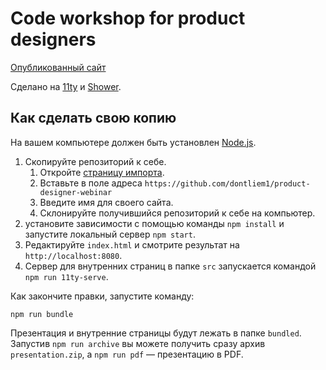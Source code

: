 # Code workshop for product designers
[Опубликованный сайт](https://pd-workshop.netlify.app)

Сделано на [11ty](https://1ty.dev) и [Shower](https://shwr.me/).

## Как сделать свою копию
На вашем компьютере должен быть установлен [Node.js](https://nodejs.org/).

1. Скопируйте репозиторий к себе.
    1. Откройте [страницу импорта](https://github.com/new/import).
    2. Вставьте в поле адреса `https://github.com/dontliem1/product-designer-webinar`
    3. Введите имя для своего сайта.
    4. Склонируйте получившийся репозиторий к себе на компьютер.
2. установите зависимости с помощью команды `npm install` и запустите локальный сервер `npm start`.
3. Редактируйте `index.html` и смотрите результат на `http://localhost:8080`.
4. Сервер для внутренних страниц в папке `src` запускается командой `npm run 11ty-serve`.

Как закончите правки, запустите команду:

    npm run bundle

Презентация и внутренние страницы будут лежать в папке `bundled`. Запустив `npm run archive` вы можете получить сразу архив `presentation.zip`, а `npm run pdf` — презентацию в PDF.
